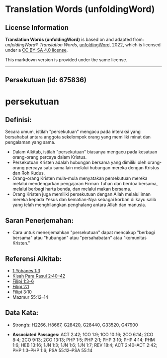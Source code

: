 # Translation Words (unfoldingWord)

## License Information

**Translation Words (unfoldingWord)** is based on and adapted from: _unfoldingWord® Translation Words_, [unfoldingWord](https://unfoldingword.org/utw), 2022, which is licensed under a [CC BY-SA 4.0 license](https://creativecommons.org/licenses/by-sa/4.0/legalcode.en).

This markdown version is provided under the same license.



--------------------------------

## Persekutuan (id: 675836)

persekutuan
===========

Definisi:
---------

Secara umum, istilah "persekutuan" mengacu pada interaksi yang bersahabat antara anggota sekelompok orang yang memiliki minat dan pengalaman yang sama.

* Dalam Alkitab, istilah "persekutuan" biasanya mengacu pada kesatuan orang\-orang percaya dalam Kristus.
* Persekutuan Kristen adalah hubungan bersama yang dimiliki oleh orang\-orang percaya satu sama lain melalui hubungan mereka dengan Kristus dan Roh Kudus.
* Orang\-orang Kristen mula\-mula menyatakan persekutuan mereka melalui mendengarkan pengajaran Firman Tuhan dan berdoa bersama, melalui berbagi harta benda, dan melalui makan bersama.
* Orang Kristen juga memiliki persekutuan dengan Allah melalui iman mereka kepada Yesus dan kematian\-Nya sebagai korban di kayu salib yang telah menghilangkan penghalang antara Allah dan manusia.

Saran Penerjemahan:
-------------------

* Cara untuk menerjemahkan "persekutuan" dapat mencakup "berbagi bersama" atau "hubungan" atau "persahabatan" atau "komunitas Kristen."

Referensi Alkitab:
------------------

* [1 Yohanes 1:3](https://ref.ly/1John0:0)
* [Kisah Para Rasul 2:40–42](https://ref.ly/Acts0:0)
* [Filipi 1:3–6](https://ref.ly/Phil1:3-Phil1:6)
* [Filipi 2:1](https://ref.ly/Phil2:1)
* [Filipi 3:10](https://ref.ly/Phil3:10)
* Mazmur 55:12–14

Data Kata:
----------

* Strong’s: H2266, H8667, G28420, G28440, G33520, G47900

* **Associated Passages:** ACT 2:42; 1CO 1:9; 1CO 10:16; 2CO 6:14; 2CO 8:4; 2CO 9:13; 2CO 13:13; PHP 1:5; PHP 2:1; PHP 3:10; PHP 4:14; PHM 1:6; HEB 13:16; 1JN 1:3; 1JN 1:6; 1JN 1:7; REV 18:4; ACT 2:40–ACT 2:42; PHP 1:3–PHP 1:6; PSA 55:12–PSA 55:14


